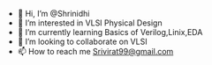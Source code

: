 - 👋 Hi, I’m @Shrinidhi
- 👀 I’m interested in VLSI Physical Design
- 🌱 I’m currently learning Basics of Verilog,Linix,EDA
- 💞️ I’m looking to collaborate on VLSI
- 📫 How to reach me Srivirat99@gmail.com

<!---
srivirat99/srivirat99 is a ✨ special ✨ repository because its `README.md` (this file) appears on your GitHub profile.
You can click the Preview link to take a look at your changes.
--->
